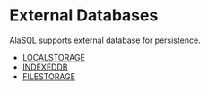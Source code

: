 # External Databases

AlaSQL supports external database for persistence.

* [LOCALSTORAGE](LocalStorage)
* [INDEXEDDB](IndexedDB)
* [FILESTORAGE](FileStorage)